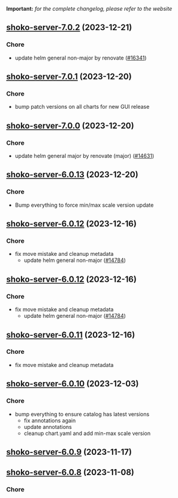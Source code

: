 **Important:**
*for the complete changelog, please refer to the website*




## [shoko-server-7.0.2](https://github.com/truecharts/charts/compare/shoko-server-7.0.1...shoko-server-7.0.2) (2023-12-21)

### Chore

- update helm general non-major by renovate ([#16341](https://github.com/truecharts/charts/issues/16341))
  
  


## [shoko-server-7.0.1](https://github.com/truecharts/charts/compare/shoko-server-7.0.0...shoko-server-7.0.1) (2023-12-20)

### Chore

- bump patch versions on all charts for new GUI release
  
  


## [shoko-server-7.0.0](https://github.com/truecharts/charts/compare/shoko-server-6.0.13...shoko-server-7.0.0) (2023-12-20)

### Chore

- update helm general major by renovate (major) ([#14631](https://github.com/truecharts/charts/issues/14631))
  
  


## [shoko-server-6.0.13](https://github.com/truecharts/charts/compare/shoko-server-6.0.12...shoko-server-6.0.13) (2023-12-20)

### Chore

- Bump everything to force min/max scale version update
  
  


## [shoko-server-6.0.12](https://github.com/truecharts/charts/compare/shoko-server-6.0.10...shoko-server-6.0.12) (2023-12-16)

### Chore

- fix move mistake and cleanup metadata
  - update helm general non-major ([#14784](https://github.com/truecharts/charts/issues/14784))
  
  


## [shoko-server-6.0.12](https://github.com/truecharts/charts/compare/shoko-server-6.0.10...shoko-server-6.0.12) (2023-12-16)

### Chore

- fix move mistake and cleanup metadata
  - update helm general non-major ([#14784](https://github.com/truecharts/charts/issues/14784))
  
  


## [shoko-server-6.0.11](https://github.com/truecharts/charts/compare/shoko-server-6.0.10...shoko-server-6.0.11) (2023-12-16)

### Chore

- fix move mistake and cleanup metadata
  
  


## [shoko-server-6.0.10](https://github.com/truecharts/charts/compare/shoko-server-6.0.9...shoko-server-6.0.10) (2023-12-03)

### Chore

- bump everything to ensure catalog has latest versions
  - fix annotations again
  - update annotations
  - cleanup chart.yaml and add min-max scale version
  
  










## [shoko-server-6.0.9](https://github.com/truecharts/charts/compare/shoko-server-6.0.8...shoko-server-6.0.9) (2023-11-17)




## [shoko-server-6.0.8](https://github.com/truecharts/charts/compare/shoko-server-6.0.7...shoko-server-6.0.8) (2023-11-08)

### Chore
